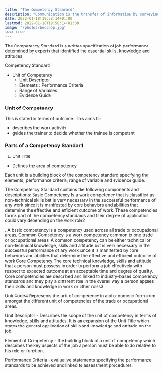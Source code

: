 ```yaml
---
title: "The Competency Standard"
description: "Communication is the transfer of information by conveying intended meaning to another entity through the use of mutually-understood means"
date: 2022-01-18T19:58:14+01:00
lastmod: 2022-01-18T19:58:14+01:00
image: "/photos/bedcrop.jpg"
toc: true
---
```



The Competency Standard is a written specification of job performance determined by experts that identified the essential skills, knowledge and attitudes


Competency Standard
- Unit of Competency
  - Unit Descriptor
  - Elements : Performance Criteria
  - Range of Variables
  - Evidence Guide


### Unit of Competency

This is stated in terms of outcome. This aims to:
- describes the work activity
- guides the trainer to decide whether the trainee is competent


### Parts of a Competency Standard

1. Unit Title

- Defines the area of competency

Each unit is a building block of the competency standard specifying the elements, performance criteria, range
of variable and evidence guide.

The Competency Standard contains the following components and descriptions:
Basic Competency Is a work competency that is classified as non-technical skills
but is very necessary in the successful performance of any
work since it is manifested by core behaviors and abilities
that determine the effective and efficient outcome of work.
These competencies forms part of the competency standards
and their degree of application could vary depending on the
work role2

. A basic competency is a competency used across
all trade or occupational areas.
Common Competency Is a work competency common to one trade or occupational
areas. A common competency can be either technical or
non-technical knowledge, skills and attitude but is very
necessary in the successful performance of any work since it
is manifested by core behaviors and abilities that determine
the effective and efficient outcome of work
Core Competency The core technical knowledge, skills and attitude that a
person must possess in order to perform a job effectively with
respect to expected outcome at an acceptable time and
degree of quality. Core competencies are described and
linked to industry-based competency standards and they play
a different role in the overall way a person applies their skills
and knowledge in work or other roles3

Unit Code4 Represents the unit of competency in alpha-numeric form
from amongst the different unit of competencies of the trade
or occupational areas.

Unit Descriptor - Describes the scope of the unit of competency in terms of knowledge, skills and attitudes. It is an expansion of the Unit
Title which states the general application of skills and knowledge and attitude on the job.

Element of Competency - the building block of a unit of competency which describes the key aspects of the job a person must be able to do
relative to his role or function.

Performance Criteria - evaluative statements specifying the performance standards to be achieved and linked to assessment procedures.